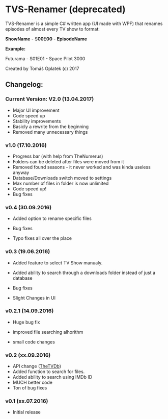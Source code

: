 TVS-Renamer (deprecated)
======

TVS-Renamer is a simple C# written app (UI made with WPF) that renames episodes of almost every TV show to format:

**ShowName** - S**00**E**00** - **EpisodeName**

**Example:**

Futurama - S01E01 - Space Pilot 3000

Created by Tomáš Oplatek (c) 2017

## Changelog:
### Current Version: V2.0 (13.04.2017)
- Major UI improvement
- Code speed up
- Stability improvements
- Basicly a rewrite from the beginning
- Removed many unnecessary things

### v1.0 (17.10.2016)
- Progress bar (with help from TheNumerus)
- Folders can be deleted after files were moved from it
- Removed found seasons - it never worked and was kinda useless anyway
- Database/Downloads switch moved to settings
- Max number of files in folder is now unlimited
- Code speed up!
- Bug fixes

### v0.4 (30.09.2016)

- Added option to rename specific files

- Bug fixes

- Typo fixes all over the place

### v0.3 (19.06.2016)

- Added feature to select TV Show manualy.

- Added ability to search through a downloads folder instead of just a database

- Bug fixes

- Slight Changes in UI

### v0.2.1 (14.09.2016)

- Huge bug fix

- improved file searching alhorithm

- small code changes

### v0.2 (xx.09.2016)
- API change ([TheTVDb](http://www.thetvdb.com/))
- Added function to search for files.
- Added ability to search using IMDb ID
- MUCH better code
- Ton of bug fixes
### v0.1 (xx.07.2016)
- Initial release 
